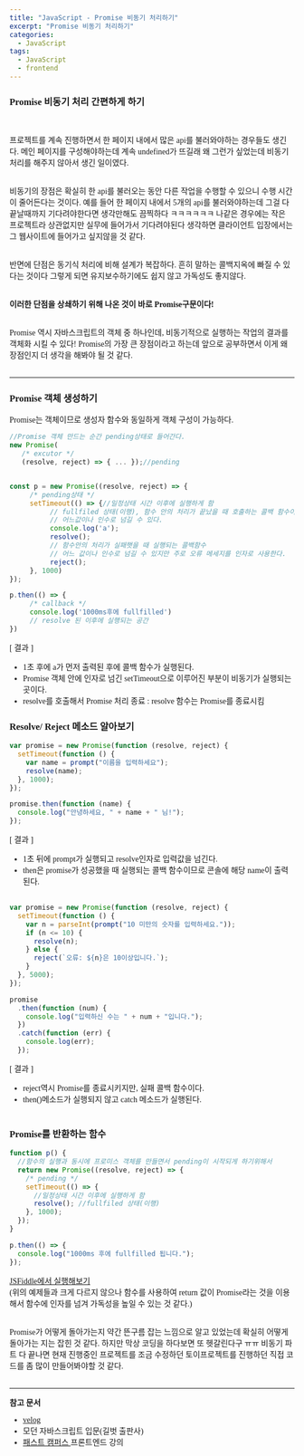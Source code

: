 ```yaml
---
title: "JavaScript - Promise 비동기 처리하기"
excerpt: "Promise 비동기 처리하기"
categories:
  - JavaScript
tags:
  - JavaScript
  - frontend
---
```


<style>
@font-face { font-family: 'IBMPlexSansKR-Regular';
   src: url('https://cdn.jsdelivr.net/gh/projectnoonnu/noonfonts_20-07@1.0/IBMPlexSansKR-Regular.woff') format('woff'); font-weight: normal; font-style: normal; }
body, a, h3, h4,h1{
font-family: 'IBMPlexSansKR-Regular';
}
td{
	border: 1px solid;
}
</style>

<h3>Promise 비동기 처리 간편하게 하기</h3><br>

<p>
프로젝트를 계속 진행하면서 한 페이지 내에서 많은 api를 불러와야하는 경우들도 생긴다. 메인 페이지를 구성해야하는데 계속 undefined가 뜨길래 왜 그런가 싶었는데 비동기 처리를 해주지 않아서 생긴 일이였다.<br><br>

비동기의 장점은 확실히 한 api를 불러오는 동안 다른 작업을 수행할 수 있으니 수행 시간이 줄어든다는 것이다. 예를 들어 한 페이지 내에서 5개의 api를 불러와야하는데 그걸 다 끝날때까지 기다려야한다면 생각만해도 끔찍하다 ㅋㅋㅋㅋㅋㅋ 나같은 경우에는 작은 프로젝트라 상관없지만 실무에 들어가서 기다려야된다 생각하면 클라이언트 입장에서는 그 웹사이트에 들어가고 싶지않을 것 같다.<br><br>

반면에 단점은 동기식 처리에 비해 설계가 복잡하다. 흔히 말하는 콜백지옥에 빠질 수 있다는 것이다
그렇게 되면 유지보수하기에도 쉽지 않고 가독성도 좋지않다.<br><br>

<b>이러한 단점을 상쇄하기 위해 나온 것이 바로 Promise구문이다!</b><br><br>

Promise 역시 자바스크립트의 객체 중 하나인데, 비동기적으로 실행하는 작업의 결과를 객체화 시킬 수 있다! Promise의 가장 큰 장점이라고 하는데 앞으로 공부하면서 이게 왜 장점인지 더 생각을 해봐야 될 것 같다.<br><br><hr>

</p>

<h3>Promise 객체 생성하기</h3>
Promise는 객체이므로 생성자 함수와 동일하게 객체 구성이 가능하다.

```js
//Promise 객체 만드는 순간 pending상태로 들어간다.
new Promise(
   /* excutor */
   (resolve, reject) => { ... });//pending


const p = new Promise((resolve, reject) => {
     /* pending상태 */
     setTimeout(() => {//일정상태 시간 이후에 실행하게 함
          // fullfiled 상태(이행), 함수 안의 처리가 끝났을 때 호출하는 콜백 함수이다.
          // 어느값이나 인수로 넘길 수 있다.
          console.log('a');
          resolve();
          // 함수안의 처리가 실패햇을 때 실행되는 콜백함수
          // 어느 값이나 인수로 넘길 수 있지만 주로 오류 메세지를 인자로 사용한다.
          reject();
     }, 1000)
});

p.then(() => {
     /* callback */
     console.log('1000ms후에 fullfilled')
     // resolve 된 이후에 실행되는 공간
})
```

[ 결과 ]<br>

- 1초 후에 a가 먼저 출력된 후에 콜백 함수가 실행된다.
- Promise 객체 안에 인자로 넘긴 setTimeout으로 이루어진 부분이 비동기가 실행되는 곳이다.
- resolve를 호출해서 Promise 처리 종료 : resolve 함수는 Promise를 종료시킴

<h3>Resolve/ Reject 메소드 알아보기 </h3>

```js
var promise = new Promise(function (resolve, reject) {
  setTimeout(function () {
    var name = prompt("이름을 입력하세요");
    resolve(name);
  }, 1000);
});

promise.then(function (name) {
  console.log("안녕하세요, " + name + " 님!");
});
```

[ 결과 ]

- 1초 뒤에 prompt가 실행되고 resolve인자로 입력값을 넘긴다.
- then은 promise가 성공했을 때 실행되는 콜백 함수이므로 콘솔에 해당 name이 출력된다.
  <br><br>

```js
var promise = new Promise(function (resolve, reject) {
  setTimeout(function () {
    var n = parseInt(prompt("10 미만의 숫자를 입력하세요."));
    if (n <= 10) {
      resolve(n);
    } else {
      reject(`오류: ${n}은 10이상입니다.`);
    }
  }, 5000);
});

promise
  .then(function (num) {
    console.log("입력하신 수는 " + num + "입니다.");
  })
  .catch(function (err) {
    console.log(err);
  });
```

[ 결과 ]

- reject역시 Promise를 종료시키지만, 실패 콜백 함수이다.
- then()메소드가 실행되지 않고 catch 메소드가 실행된다.<br><br>

<h3>Promise를 반환하는 함수</h3>

```js
function p() {
  //함수의 실행과 동시에 프로미스 객체를 만들면서 pending이 시작되게 하기위해서
  return new Promise((resolve, reject) => {
    /* pending */
    setTimeout(() => {
      //일정상태 시간 이후에 실행하게 함
      resolve(); //fullfiled 상태(이행)
    }, 1000);
  });
}

p.then(() => {
  console.log("1000ms 후에 fullfilled 됩니다.");
});
```

<a href="https://jsfiddle.net/hjleee/L0bym5rh/6/">JSFiddle에서 실행해보기 </a><br>
(위의 예제들과 크게 다르지 않으나 함수를 사용하여 return 값이 Promise라는 것을 이용해서 함수에 인자를 넘겨 가독성을 높일 수 있는 것 같다.)
<br><br>

Promise가 어떻게 돌아가는지 약간 뜬구름 잡는 느낌으로 알고 있었는데 확실히 어떻게 돌아가는 지는 잡힌 것 같다. 하지만 막상 코딩을 하다보면 또 헷갈린다구 ㅠㅠ 비동기 파트 다 끝나면 현재 진행중인 프로젝트를 조금 수정하던 토이프로젝트를 진행하던 직접 코드를 좀 많이 만들어봐야할 것 같다.
<br><br><hr>

<b>참고 문서</b>

- <a href="https://velog.io/@cyranocoding/2019-08-02-1808-%EC%9E%91%EC%84%B1%EB%90%A8-5hjytwqpqj">velog</a>
- 모던 자바스크립트 입문(길벗 출판사)
- <a href="https://www.fastcampus.co.kr/"> 패스트 캠퍼스 </a>프론트엔드 강의
